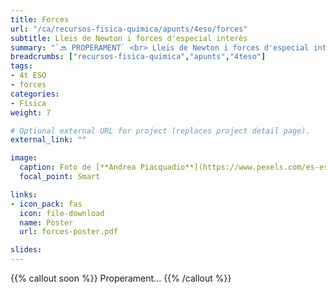 ```yaml
---
title: Forces
url: "/ca/recursos-fisica-quimica/apunts/4eso/forces"
subtitle: Lleis de Newton i forces d'especial interès
summary: "`🔜 PROPERAMENT` <br> Lleis de Newton i forces d'especial interès."
breadcrumbs: ["recursos-fisica-quimica","apunts","4teso"]
tags:
- 4t ESO
- forces
categories:
- Física
weight: 7

# Optional external URL for project (replaces project detail page).
external_link: ""

image:
  caption: Foto de [**Andrea Piacquadio**](https://www.pexels.com/es-es/@olly) en [Pexels](https://www.pexels.com/es-es/)
  focal_point: Smart

links:
- icon_pack: fas
  icon: file-download
  name: Pòster
  url: forces-poster.pdf

slides: 
---
```


{{% callout soon %}}
Properament...
{{% /callout %}}
